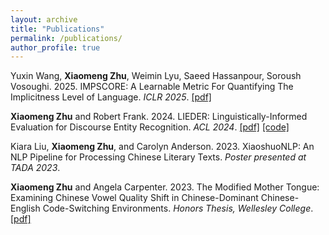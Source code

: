 ```yaml
---
layout: archive
title: "Publications"
permalink: /publications/
author_profile: true
---
```


Yuxin Wang, **Xiaomeng Zhu**, Weimin Lyu, Saeed Hassanpour, Soroush Vosoughi. 2025. IMPSCORE: A Learnable Metric For Quantifying The
Implicitness Level of Language. *ICLR 2025*. [[pdf]](https://arxiv.org/abs/2411.05172)

**Xiaomeng Zhu** and Robert Frank. 2024. LIEDER: Linguistically-Informed Evaluation for Discourse Entity Recognition. *ACL 2024*. [[pdf]](https://arxiv.org/abs/2403.06301) [[code]](https://github.com/xiaomeng-zhu/LIEDER)

Kiara Liu, **Xiaomeng Zhu**, and Carolyn Anderson. 2023. XiaoshuoNLP: An NLP Pipeline for Processing Chinese Literary Texts. *Poster presented at TADA 2023*.

**Xiaomeng Zhu** and Angela Carpenter. 2023. The Modified Mother Tongue: Examining Chinese Vowel Quality Shift in Chinese-Dominant Chinese-English Code-Switching Environments. *Honors Thesis, Wellesley College*. [[pdf]](https://repository.wellesley.edu/object/ir2040)


